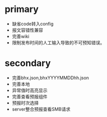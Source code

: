 # primary
* 缺省code转入config
* 报文容错性兼容
* 完善wiki 
* 限制发布时间的人工输入导致的不可预知错误。

# secondary
* 完善bhx.json,bhxYYYYMMDDhh.json
* 完善本地
* 异常值时高亮显示
* 完善查看预报组件
* 预报时次选择
* server整合预报查看SMB请求